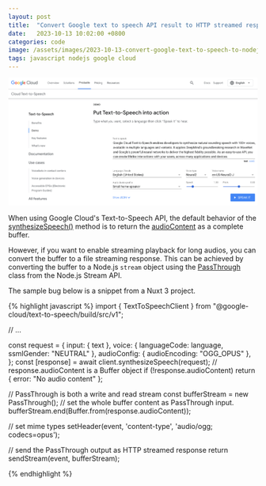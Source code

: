 ```yaml
---
layout: post
title:  "Convert Google text to speech API result to HTTP streamed response"
date:   2023-10-13 10:02:00 +0800
categories: code
image: /assets/images/2023-10-13-convert-google-text-to-speech-to-nodejs-stream/cover.png
tags: javascript nodejs google cloud
---
```


![Google cloud text to speech API](/assets/images/2023-10-13-convert-google-text-to-speech-to-nodejs-stream/cover.png)

When using Google Cloud's Text-to-Speech API, the default behavior of the [synthesizeSpeech()](https://googleapis.dev/nodejs/text-to-speech/latest/google.cloud.texttospeech.v1.TextToSpeech.html#synthesizeSpeech2) method is to return the [audioContent](https://googleapis.dev/nodejs/text-to-speech/latest/google.cloud.texttospeech.v1.ISynthesizeSpeechResponse.html) as a complete buffer.

However, if you want to enable streaming playback for long audios, you can convert the buffer to a file streaming response. This can be achieved by converting the buffer to a Node.js `stream` object using the [PassThrough](https://nodejs.org/api/stream.html#class-streampassthrough) class from the Node.js Stream API.

The sample bug below is a snippet from a Nuxt 3 project.

{% highlight javascript %}
import { TextToSpeechClient } from "@google-cloud/text-to-speech/build/src/v1";

// ...

const request = {
  input: { text },
  voice: { languageCode: language, ssmlGender: "NEUTRAL" },
  audioConfig: { audioEncoding: "OGG_OPUS" },
};
const [response] = await client.synthesizeSpeech(request);
// response.audioContent is a Buffer object
if (!response.audioContent) return { error: "No audio content" };

// PassThrough is both a write and read stream
const bufferStream = new PassThrough();
// set the whole buffer content as PassThrough input.
bufferStream.end(Buffer.from(response.audioContent));

// set mime types
setHeader(event, 'content-type', 'audio/ogg; codecs=opus');

// send the PassThrough output as HTTP streamed response
return sendStream(event, bufferStream);

{% endhighlight %}

